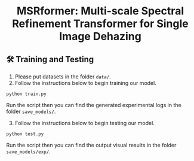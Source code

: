 <div align="center">

# MSRformer: Multi-scale Spectral Refinement Transformer for Single Image Dehazing

</div>

<!-- > MSRformer: Multi-scale Spectral Refinement Transformer for Single Image Dehazing -->


## 🛠️ Training and Testing
1. Please put datasets in the folder `data/`.
2. Follow the instructions below to begin training our model.
```
python train.py
```
Run the script then you can find the generated experimental logs in the folder `save_models/`.

3. Follow the instructions below to begin testing our model.
```
python test.py
```
Run the script then you can find the output visual results in the folder `save_models/exp/`.
